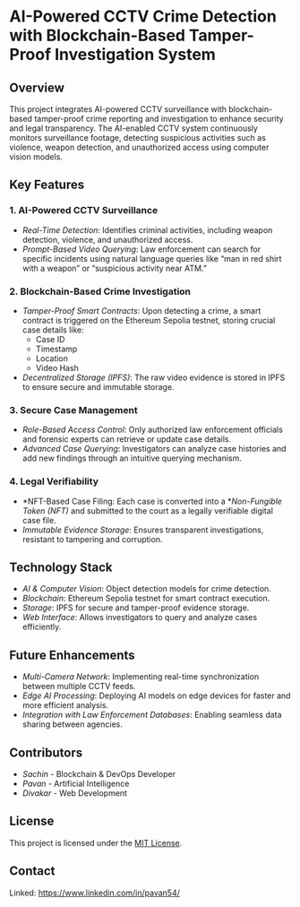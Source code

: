 # AI-Powered CCTV Crime Detection with Blockchain-Based Tamper-Proof Investigation System

## Overview
This project integrates AI-powered CCTV surveillance with blockchain-based tamper-proof crime reporting and investigation to enhance security and legal transparency. The AI-enabled CCTV system continuously monitors surveillance footage, detecting suspicious activities such as violence, weapon detection, and unauthorized access using computer vision models.

## Key Features
### 1. AI-Powered CCTV Surveillance
- *Real-Time Detection*: Identifies criminal activities, including weapon detection, violence, and unauthorized access.
- *Prompt-Based Video Querying*: Law enforcement can search for specific incidents using natural language queries like “man in red shirt with a weapon” or “suspicious activity near ATM.”

### 2. Blockchain-Based Crime Investigation
- *Tamper-Proof Smart Contracts*: Upon detecting a crime, a smart contract is triggered on the Ethereum Sepolia testnet, storing crucial case details like:
  - Case ID
  - Timestamp
  - Location
  - Video Hash
- *Decentralized Storage (IPFS)*: The raw video evidence is stored in IPFS to ensure secure and immutable storage.

### 3. Secure Case Management
- *Role-Based Access Control*: Only authorized law enforcement officials and forensic experts can retrieve or update case details.
- *Advanced Case Querying*: Investigators can analyze case histories and add new findings through an intuitive querying mechanism.

### 4. Legal Verifiability
- *NFT-Based Case Filing: Each case is converted into a **Non-Fungible Token (NFT)* and submitted to the court as a legally verifiable digital case file.
- *Immutable Evidence Storage*: Ensures transparent investigations, resistant to tampering and corruption.

## Technology Stack
- *AI & Computer Vision*: Object detection models for crime detection.
- *Blockchain*: Ethereum Sepolia testnet for smart contract execution.
- *Storage*: IPFS for secure and tamper-proof evidence storage.
- *Web Interface*: Allows investigators to query and analyze cases efficiently.

## Future Enhancements
- *Multi-Camera Network*: Implementing real-time synchronization between multiple CCTV feeds.
- *Edge AI Processing*: Deploying AI models on edge devices for faster and more efficient analysis.
- *Integration with Law Enforcement Databases*: Enabling seamless data sharing between agencies.

## Contributors
- *Sachin* - Blockchain & DevOps Developer
- *Pavan* - Artificial Intelligence
- *Divakar* - Web Development

## License
This project is licensed under the [MIT License](LICENSE).

## Contact
Linked: https://www.linkedin.com/in/pavan54/
